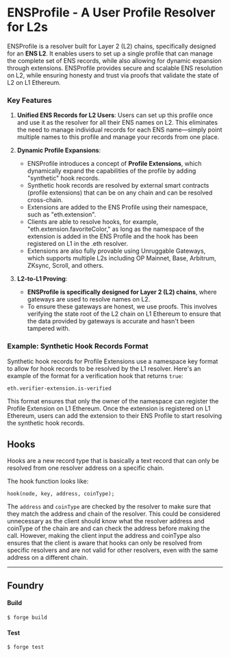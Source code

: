 # ENSProfile - A User Profile Resolver for L2s

ENSProfile is a resolver built for Layer 2 (L2) chains, specifically designed for an **ENS L2**. It enables users to set up a single profile that can manage the complete set of ENS records, while also allowing for dynamic expansion through extensions. ENSProfile provides secure and scalable ENS resolution on L2, while ensuring honesty and trust via proofs that validate the state of L2 on L1 Ethereum.

### Key Features

1. **Unified ENS Records for L2 Users**: Users can set up this profile once and use it as the resolver for all their ENS names on L2. This eliminates the need to manage individual records for each ENS name—simply point multiple names to this profile and manage your records from one place.

2. **Dynamic Profile Expansions**:
   - ENSProfile introduces a concept of **Profile Extensions**, which dynamically expand the capabilities of the profile by adding "synthetic" hook records.
   - Synthetic hook records are resolved by external smart contracts (profile extensions) that can be on any chain and can be resolved cross-chain.
   - Extensions are added to the ENS Profile using their namespace, such as "eth.extension".
   - Clients are able to resolve hooks, for example, "eth.extension.favoriteColor," as long as the namespace of the extension is added in the ENS Profile and the hook has been registered on L1 in the .eth resolver.
   - Extensions are also fully provable using Unruggable Gateways, which supports multiple L2s including OP Mainnet, Base, Arbitrum, ZKsync, Scroll, and others.

3. **L2-to-L1 Proving**:
   - **ENSProfile is specifically designed for Layer 2 (L2) chains**, where gateways are used to resolve names on L2.
   - To ensure these gateways are honest, we use proofs. This involves verifying the state root of the L2 chain on L1 Ethereum to ensure that the data provided by gateways is accurate and hasn't been tampered with.

### Example: Synthetic Hook Records Format

Synthetic hook records for Profile Extensions use a namespace key format to allow for hook records to be resolved by the L1 resolver. Here's an example of the format for a verification hook that returns `true`:

```eth.verifier-extension.is-verified```

This format ensures that only the owner of the namespace can register the Profile Extension on L1 Ethereum. Once the extension is registered on L1 Ethereum, users can add the extension to their ENS Profile to start resolving the synthetic hook records.  

## Hooks

Hooks are a new record type that is basically a text record that can only be resolved from one resolver address on a specific chain. 

The hook function looks like:

```hook(node, key, address, coinType);```

The `address` and `coinType` are checked by the resolver to make sure that they match the address and chain of the resolver. This could be considered unnecessary as the client should know what the resolver address and coinType of the chain are and can check the address before making the call. However, making the client input the address and coinType also ensures that the client is aware that hooks can only be resolved from specific resolvers and are not valid for other resolvers, even with the same address on a different chain.

---

## Foundry

#### Build

```$ forge build```

#### Test

```$ forge test```